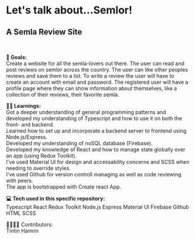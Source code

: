 <h1>Let's talk about...Semlor!</h1>
<h2>A Semla Review Site</h2><br>

<b>🎯 Goals:</b><br>
Create a website for all the semla-lovers out there. The user can read and post reviews on semlor across the country. The user can like other peoples reviews and save them to a list. To write a review the user will have to create an account with email and password. The registered user will have a profile page where they can show information about themselves, like a collection of their reviews, their favorite semla. 

<b>👨‍🎓 Learnings:</b><br>
Got a deeper understanding of general programming patterns and developed my understanding of Typescript and how to use it on both the front- and backend.<br>
Learned how to set up and incorporate a backend server to frontend using Node.js/Express.<br>
Developed my understanding of noSQL database (Firebase).<br> Developed my knowledge of React and how to manage state globally over an app (using Redux Toolkit).<br>
I've used Material UI for design and accessability concerns and SCSS when needing to override styles.<br> I've used Github for version controll managing as well as code reviewing with peers.<br>
The app is bootstrapped with Create react App.

<b>💻 Tech used in this specific repository:</b><br>
Typescript
React
Redux Toolkit
Node.js
Express
Material UI
Firebase
Github
HTML
SCSS

👩‍👩‍👦‍👦 Contributors:<br>
Tintin Hamrin
